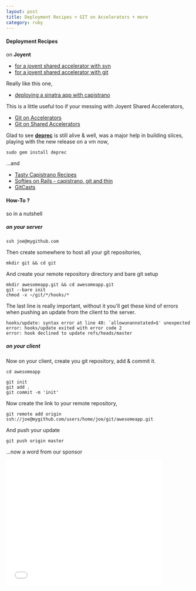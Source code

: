 ```yaml
---
layout: post
title: Deployment Recipes + GIT on Accelerators + more
category: ruby
---
```


#### Deployment Recipes

on **Joyent**

* [for a joyent shared accelerator with svn](http://codesnippets.joyent.com/posts/show/1874)
* [for a joyent shared accelerator with git](http://codesnippets.joyent.com/posts/show/1876)

Really like this one,

* [deploying a sinatra app with capistrano](http://pemberthy.blogspot.com/2009/02/deploying-sinatra-applications-with.html)

This is a little useful too if your messing with Joyent Shared Accelerators,

* [Git on Accelerators](http://wiki.joyent.com/accelerators:kb:git)
* [Git on Shared Accelerators](http://wiki.joyent.com/shared:kb:git?s[]=git)

Glad to see [**deprec**](http://deprec.failmode.com/) is still alive & well, was a major help in building slices, playing with the new release on a vm now,

    sudo gem install deprec

...and

* [Tasty Capistrano Recipes](http://seancribbs.com/tasty-recipes-for-capistrano)
* [Softies on Rails - capistrano, git and thin](http://www.softiesonrails.com/2008/6/5/the-absolute-moron-s-guide-to-capistrano-git-and-thin-edition)
* [GitCasts](http://gitcasts.com/)

#### How-To ?

so in a nutshell

##### on your server

    ssh joe@mygithub.com

Then create somewhere to host all your git repositories,

    mkdir git && cd git

And create your remote repository directory and bare git setup

    mkdir awesomeapp.git && cd awesomeapp.git
    git --bare init
    chmod -x ~/git/*/hooks/*

The last line is really important, without it you'll get these kind of errors when pushing an update from the client to the server.

    hooks/update: syntax error at line 40: `allowunannotated=$' unexpected
    error: hooks/update exited with error code 2
    error: hook declined to update refs/heads/master

##### on your client

Now on your client, create you git repository, add & commit it.

    cd awesomeapp
    
    git init
    git add .
    git commit -m 'init'

Now create the link to your remote repository,

    git remote add origin ssh://joe@mygithub.com/users/home/joe/git/awesomeapp.git

And push your update

    git push origin master

...now a word from our sponsor

<object width="425" height="344"><param name="movie" value="http://www.youtube.com/v/I-7f7vVCqvI&hl=en&fs=1"></param><param name="allowFullScreen" value="true"></param><param name="allowscriptaccess" value="always"></param><embed src="//www.youtube.com/v/I-7f7vVCqvI&hl=en&fs=1" type="application/x-shockwave-flash" allowscriptaccess="always" allowfullscreen="true" width="425" height="344"></embed></object>

